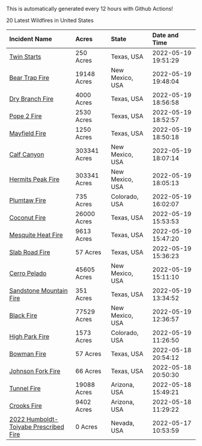 This is automatically generated every 12 hours with Github Actions!

20 Latest Wildfires in United States

 | Incident Name | Acres | State | Date and Time |
|:---|:---|:---|:---|
| [Twin Starts](https://inciweb.nwcg.gov/incident/8116/) | 250 Acres | Texas, USA | 2022-05-19 19:51:29 |
| [Bear Trap Fire](https://inciweb.nwcg.gov/incident/8093/) | 19148 Acres | New Mexico, USA | 2022-05-19 19:48:04 |
| [Dry Branch Fire](https://inciweb.nwcg.gov/incident/8115/) | 4000 Acres | Texas, USA | 2022-05-19 18:56:58 |
| [Pope 2 Fire](https://inciweb.nwcg.gov/incident/8106/) | 2530 Acres | Texas, USA | 2022-05-19 18:52:57 |
| [Mayfield Fire](https://inciweb.nwcg.gov/incident/8112/) | 1250 Acres | Texas, USA | 2022-05-19 18:50:18 |
| [Calf Canyon](https://inciweb.nwcg.gov/incident/8069/) | 303341 Acres | New Mexico, USA | 2022-05-19 18:07:14 |
| [Hermits Peak Fire](https://inciweb.nwcg.gov/incident/8049/) | 303341 Acres | New Mexico, USA | 2022-05-19 18:05:13 |
| [Plumtaw Fire](https://inciweb.nwcg.gov/incident/8113/) | 735 Acres | Colorado, USA | 2022-05-19 16:02:07 |
| [Coconut Fire](https://inciweb.nwcg.gov/incident/8109/) | 26000 Acres | Texas, USA | 2022-05-19 15:53:53 |
| [Mesquite Heat Fire](https://inciweb.nwcg.gov/incident/8108/) | 9613 Acres | Texas, USA | 2022-05-19 15:47:20 |
| [Slab Road Fire](https://inciweb.nwcg.gov/incident/8111/) | 57 Acres | Texas, USA | 2022-05-19 15:36:23 |
| [Cerro Pelado](https://inciweb.nwcg.gov/incident/8075/) | 45605 Acres | New Mexico, USA | 2022-05-19 15:11:10 |
| [Sandstone Mountain Fire](https://inciweb.nwcg.gov/incident/8114/) | 351 Acres | Texas, USA | 2022-05-19 13:34:52 |
| [Black Fire](https://inciweb.nwcg.gov/incident/8103/) | 77529 Acres | New Mexico, USA | 2022-05-19 12:36:57 |
| [High Park Fire](https://inciweb.nwcg.gov/incident/8102/) | 1573 Acres | Colorado, USA | 2022-05-19 11:26:50 |
| [Bowman Fire](https://inciweb.nwcg.gov/incident/8110/) | 57 Acres | Texas, USA | 2022-05-18 20:54:12 |
| [Johnson Fork Fire](https://inciweb.nwcg.gov/incident/8107/) | 66 Acres | Texas, USA | 2022-05-18 20:50:30 |
| [Tunnel Fire](https://inciweb.nwcg.gov/incident/8068/) | 19088 Acres | Arizona, USA | 2022-05-18 15:49:21 |
| [Crooks Fire](https://inciweb.nwcg.gov/incident/8067/) | 9402 Acres | Arizona, USA | 2022-05-18 11:29:22 |
| [2022 Humboldt-Toiyabe Prescribed Fire](https://inciweb.nwcg.gov/incident/7310/) | 0 Acres | Nevada, USA | 2022-05-17 10:53:59 |
